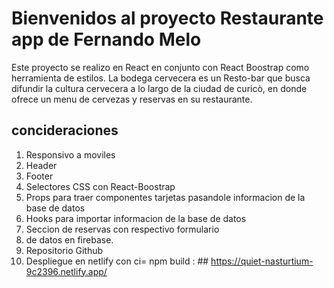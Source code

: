 # Bienvenidos al proyecto Restaurante app de Fernando Melo

Este proyecto se realizo en React en conjunto con React Boostrap como herramienta de estilos.
La bodega cervecera es un Resto-bar que busca difundir la cultura cervecera a lo largo de la ciudad de curicò, en donde ofrece un menu de cervezas y reservas en su restaurante.

## concideraciones

1. Responsivo a moviles
2. Header
3. Footer
4. Selectores CSS con React-Boostrap
5. Props para traer componentes tarjetas pasandole informacion de la base de datos
6. Hooks para importar informacion de la base de datos
7. Seccion de reservas con respectivo formulario
8.  de datos en firebase.
9. Repositorio Github
10. Despliegue en netlify con ci= npm build : ## https://quiet-nasturtium-9c2396.netlify.app/
